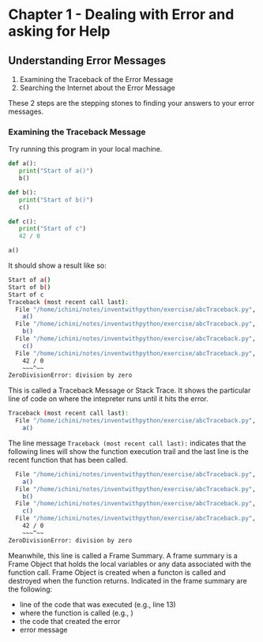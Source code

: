 # Chapter 1 - Dealing with Error and asking for Help

## Understanding Error Messages

1. Examining the Traceback of the Error Message
2. Searching the Internet about the Error Message

These 2 steps are the stepping stones to finding your answers to your error messages.

### Examining the Traceback Message

Try running this program in your local machine.

```py
def a():
   print("Start of a()")
   b()

def b():
   print("Start of b()")
   c()

def c():
   print("Start of c")
   42 / 0

a()
```
It should show a result like so:
```bash
Start of a()
Start of b()
Start of c
Traceback (most recent call last):
  File "/home/ichini/notes/inventwithpython/exercise/abcTraceback.py", line 13, in <module>
    a()
  File "/home/ichini/notes/inventwithpython/exercise/abcTraceback.py", line 3, in a
    b()
  File "/home/ichini/notes/inventwithpython/exercise/abcTraceback.py", line 7, in b
    c()
  File "/home/ichini/notes/inventwithpython/exercise/abcTraceback.py", line 11, in c
    42 / 0
    ~~~^~~
ZeroDivisionError: division by zero
```
This is called a Traceback Message or Stack Trace. It shows the particular line of code on where the intepreter runs until it hits the error.

```bash
Traceback (most recent call last):
  File "/home/ichini/notes/inventwithpython/exercise/abcTraceback.py", line 13, in <module>
    a()
```

The line message ```Traceback (most recent call last):``` indicates that the following lines will show the function execution trail and the last line is the recent function that has been called.

```bash
  File "/home/ichini/notes/inventwithpython/exercise/abcTraceback.py", line 13, in <module>
    a()
  File "/home/ichini/notes/inventwithpython/exercise/abcTraceback.py", line 3, in a
    b()
  File "/home/ichini/notes/inventwithpython/exercise/abcTraceback.py", line 7, in b
    c()
  File "/home/ichini/notes/inventwithpython/exercise/abcTraceback.py", line 11, in c
    42 / 0
    ~~~^~~
ZeroDivisionError: division by zero
```
Meanwhile, this line is called a Frame Summary. A frame summary is a Frame Object that holds the local variables or any data associated with the function call. Frame Object is created when a functon is called and destroyed when the function returns. Indicated in the frame summary are the following:
- line of the code that was executed (e.g., line 13)
- where the function is called (e.g., <module>)
- the code that created the error
- error message
